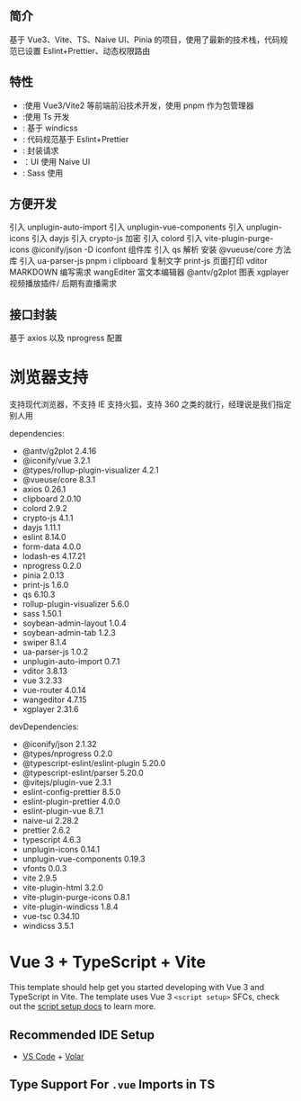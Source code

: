 ## 简介

基于 Vue3、Vite、TS、Naive UI、Pinia 的项目，使用了最新的技术栈，代码规范已设置 Eslint+Prettier、动态权限路由

## 特性

- :使用 Vue3/Vite2 等前端前沿技术开发，使用 pnpm 作为包管理器
- :使用 Ts 开发
- : 基于 windicss
- : 代码规范基于 Eslint+Prettier
- : 封装请求
- ：UI 使用 Naive UI
- : Sass 使用

## 方便开发

引入 unplugin-auto-import
引入 unplugin-vue-components
引入 unplugin-icons
引入 dayjs
引入 crypto-js 加密
引入 colord
引入 vite-plugin-purge-icons @iconify/json -D iconfont 组件库
引入 qs 解析
安装 @vueuse/core 方法库
引入 ua-parser-js
pnpm i clipboard 复制文字
print-js 页面打印
vditor MARKDOWN 编写需求
wangEditer 富文本编辑器
@antv/g2plot 图表
xgplayer 视频播放插件/ 后期有直播需求

## 接口封装

基于 axios 以及 nprogress 配置

# 浏览器支持

支持现代浏览器，不支持 IE
支持火狐，支持 360 之类的就行，经理说是我们指定别人用

dependencies:

- @antv/g2plot 2.4.16
- @iconify/vue 3.2.1
- @types/rollup-plugin-visualizer 4.2.1
- @vueuse/core 8.3.1
- axios 0.26.1
- clipboard 2.0.10
- colord 2.9.2
- crypto-js 4.1.1
- dayjs 1.11.1
- eslint 8.14.0
- form-data 4.0.0
- lodash-es 4.17.21
- nprogress 0.2.0
- pinia 2.0.13
- print-js 1.6.0
- qs 6.10.3
- rollup-plugin-visualizer 5.6.0
- sass 1.50.1
- soybean-admin-layout 1.0.4
- soybean-admin-tab 1.2.3
- swiper 8.1.4
- ua-parser-js 1.0.2
- unplugin-auto-import 0.7.1
- vditor 3.8.13
- vue 3.2.33
- vue-router 4.0.14
- wangeditor 4.7.15
- xgplayer 2.31.6

devDependencies:

- @iconify/json 2.1.32
- @types/nprogress 0.2.0
- @typescript-eslint/eslint-plugin 5.20.0
- @typescript-eslint/parser 5.20.0
- @vitejs/plugin-vue 2.3.1
- eslint-config-prettier 8.5.0
- eslint-plugin-prettier 4.0.0
- eslint-plugin-vue 8.7.1
- naive-ui 2.28.2
- prettier 2.6.2
- typescript 4.6.3
- unplugin-icons 0.14.1
- unplugin-vue-components 0.19.3
- vfonts 0.0.3
- vite 2.9.5
- vite-plugin-html 3.2.0
- vite-plugin-purge-icons 0.8.1
- vite-plugin-windicss 1.8.4
- vue-tsc 0.34.10
- windicss 3.5.1

# Vue 3 + TypeScript + Vite

This template should help get you started developing with Vue 3 and TypeScript in Vite. The template uses Vue 3 `<script setup>` SFCs, check out the [script setup docs](https://v3.vuejs.org/api/sfc-script-setup.html#sfc-script-setup) to learn more.

## Recommended IDE Setup

- [VS Code](https://code.visualstudio.com/) + [Volar](https://marketplace.visualstudio.com/items?itemName=johnsoncodehk.volar)

## Type Support For `.vue` Imports in TS
